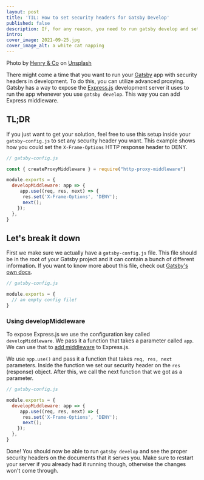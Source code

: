 ```yaml
---
layout: post
title: 'TIL: How to set security headers for Gatsby Develop'
published: false
description: If, for any reason, you need to run gatsby develop and set security headers. Using advanced proxying is the way to go.
intro:
cover_image: 2021-09-25.jpg
cover_image_alt: a white cat napping
---
```


Photo by [Henry & Co](https://unsplash.com/@hngstrm) on [Unsplash](https://unsplash.com/?utm_source=unsplash&utm_medium=referral&utm_content=creditCopyText)

There might come a time that you want to run your [Gatsby](https://www.gatsbyjs.com/) app with security headers in development. To do this, you can utilize advanced proxying. Gatsby has a way to expose the [Express.js](https://expressjs.com/) development server it uses to run the app whenever you use `gatsby develop`. This way you can add Express middleware.

## TL;DR

If you just want to get your solution, feel free to use this setup inside your `gatsby-config.js` to set any security header you want. This example shows how you could set the `X-Frame-Options` HTTP response header to DENY.

```js
// gatsby-config.js

const { createProxyMiddleware } = require("http-proxy-middleware")

module.exports = {
  developMiddleware: app => {
     app.use((req, res, next) => {
      res.set('X-Frame-Options', 'DENY');
      next();
    });
  },
}
```

## Let's break it down

First we make sure we actually have a `gatsby-config.js` file. This file should be in the root of your Gatsby project and it can contain a bunch of different information. If you want to know more about this file, check out [Gatsby's own docs](https://www.gatsbyjs.com/docs/reference/config-files/gatsby-config/).

```js
// gatsby-config.js

module.exports = {
  // an empty config file!
}
```

### Using developMiddleware

To expose Express.js we use the configuration key called `developMiddleware`. We pass it a function that takes a parameter called `app`. We can use that to [add middleware](https://expressjs.com/en/guide/using-middleware.html) to Express.js.

We use `app.use()` and pass it a function that takes `req, res, next` parameters. Inside the function we set our security header on the `res` (response) object. After this, we call the next function that we got as a parameter.

```js
// gatsby-config.js

module.exports = {
  developMiddleware: app => {
     app.use((req, res, next) => {
      res.set('X-Frame-Options', 'DENY');
      next();
    });
  },
}
```

Done! You should now be able to run `gatsby develop` and see the proper security headers on the documents that it serves you. Make sure to restart your server if you already had it running though, otherwise the changes won't come through.
